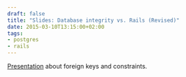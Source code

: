 ```yaml
---
draft: false
title: "Slides: Database integrity vs. Rails (Revised)"
date: 2015-03-10T13:15:00+02:00
tags:
- postgres
- rails
---
```


[Presentation](https://docs.google.com/presentation/d/118NPeaQwNvpKExZ84GAI4XypdAg12iL8m50JTIN_LvM/edit?usp=sharing) about foreign keys and constraints.
